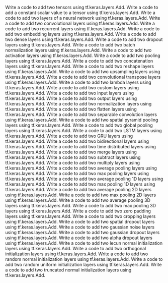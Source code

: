 Write a code to add two tensors using tf.keras.layers.Add.
Write a code to add a constant scalar value to a tensor using tf.keras.layers.Add.
Write a code to add two layers of a neural network using tf.keras.layers.Add.
Write a code to add two convolutional layers using tf.keras.layers.Add.
Write a code to add two recurrent layers using tf.keras.layers.Add.
Write a code to add two embedding layers using tf.keras.layers.Add.
Write a code to add two dense layers using tf.keras.layers.Add.
Write a code to add two dropout layers using tf.keras.layers.Add.
Write a code to add two batch normalization layers using tf.keras.layers.Add.
Write a code to add two activation layers using tf.keras.layers.Add.
Write a code to add two pooling layers using tf.keras.layers.Add.
Write a code to add two concatenation layers using tf.keras.layers.Add.
Write a code to add two reshape layers using tf.keras.layers.Add.
Write a code to add two upsampling layers using tf.keras.layers.Add.
Write a code to add two convolutional transpose layers using tf.keras.layers.Add.
Write a code to add two lambda layers using tf.keras.layers.Add.
Write a code to add two custom layers using tf.keras.layers.Add.
Write a code to add two input layers using tf.keras.layers.Add.
Write a code to add two output layers using tf.keras.layers.Add.
Write a code to add two normalization layers using tf.keras.layers.Add.
Write a code to add two flatten layers using tf.keras.layers.Add.
Write a code to add two separable convolution layers using tf.keras.layers.Add.
Write a code to add two spatial pyramid pooling layers using tf.keras.layers.Add.
Write a code to add two global pooling layers using tf.keras.layers.Add.
Write a code to add two LSTM layers using tf.keras.layers.Add.
Write a code to add two GRU layers using tf.keras.layers.Add.
Write a code to add two bidirectional layers using tf.keras.layers.Add.
Write a code to add two time distributed layers using tf.keras.layers.Add.
Write a code to add two merge layers using tf.keras.layers.Add.
Write a code to add two subtract layers using tf.keras.layers.Add.
Write a code to add two multiply layers using tf.keras.layers.Add.
Write a code to add two average pooling layers using tf.keras.layers.Add.
Write a code to add two max pooling layers using tf.keras.layers.Add.
Write a code to add two average pooling 1D layers using tf.keras.layers.Add.
Write a code to add two max pooling 1D layers using tf.keras.layers.Add.
Write a code to add two average pooling 2D layers using tf.keras.layers.Add.
Write a code to add two max pooling 2D layers using tf.keras.layers.Add.
Write a code to add two average pooling 3D layers using tf.keras.layers.Add.
Write a code to add two max pooling 3D layers using tf.keras.layers.Add.
Write a code to add two zero padding layers using tf.keras.layers.Add.
Write a code to add two cropping layers using tf.keras.layers.Add.
Write a code to add two spatial dropout layers using tf.keras.layers.Add.
Write a code to add two gaussian noise layers using tf.keras.layers.Add.
Write a code to add two gaussian dropout layers using tf.keras.layers.Add.
Write a code to add two alpha dropout layers using tf.keras.layers.Add.
Write a code to add two lecun normal initialization layers using tf.keras.layers.Add.
Write a code to add two orthogonal initialization layers using tf.keras.layers.Add.
Write a code to add two random normal initialization layers using tf.keras.layers.Add.
Write a code to add two random uniform initialization layers using tf.keras.layers.Add.
Write a code to add two truncated normal initialization layers using tf.keras.layers.Add.